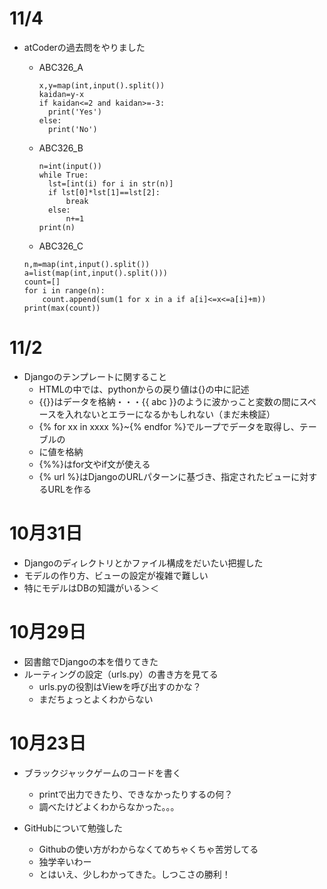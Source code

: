 # 11/4
- atCoderの過去問をやりました
    - ABC326_A
        ```
        x,y=map(int,input().split())
        kaidan=y-x
        if kaidan<=2 and kaidan>=-3:
          print('Yes')
        else:
          print('No')
        ```
  
    - ABC326_B
      ```
      n=int(input())
      while True:
        lst=[int(i) for i in str(n)]
        if lst[0]*lst[1]==lst[2]:
            break
        else:
            n+=1
      print(n)
      ```
      
    - ABC326_C
    ```
    n,m=map(int,input().split())
    a=list(map(int,input().split()))
    count=[]
    for i in range(n):
        count.append(sum(1 for x in a if a[i]<=x<=a[i]+m))
    print(max(count))
    ```

# 11/2
- Djangoのテンプレートに関すること
    - HTMLの中では、pythonからの戻り値は{}の中に記述
    - {{}}はデータを格納・・・{{ abc }}のように波かっこと変数の間にスペースを入れないとエラーになるかもしれない（まだ未検証）
    - {% for xx in xxxx %}~{% endfor %}でループでデータを取得し、テーブルの<li>に値を格納
    - {%%}はfor文やif文が使える
    - {% url %}はDjangoのURLパターンに基づき、指定されたビューに対するURLを作る

# 10月31日
- Djangoのディレクトリとかファイル構成をだいたい把握した
- モデルの作り方、ビューの設定が複雑で難しい
- 特にモデルはDBの知識がいる＞＜

# 10月29日
- 図書館でDjangoの本を借りてきた
- ルーティングの設定（urls.py）の書き方を見てる
    - urls.pyの役割はViewを呼び出すのかな？
    - まだちょっとよくわからない

# 10月23日
- ブラックジャックゲームのコードを書く
  - printで出力できたり、できなかったりするの何？
  - 調べたけどよくわからなかった。。。
  
- GitHubについて勉強した
    - Githubの使い方がわからなくてめちゃくちゃ苦労してる
    - 独学辛いわー
    - とはいえ、少しわかってきた。しつこさの勝利！
